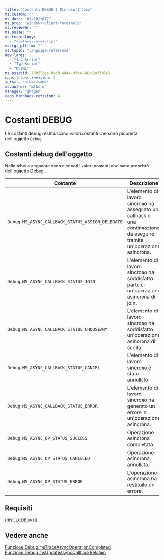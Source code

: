 ```yaml
---
title: "Costanti DEBUG | Microsoft Docs"
ms.custom: ""
ms.date: "01/18/2017"
ms.prod: "windows-client-threshold"
ms.reviewer: ""
ms.suite: ""
ms.technology: 
  - "devlang-javascript"
ms.tgt_pltfrm: ""
ms.topic: "language-reference"
dev_langs: 
  - "JavaScript"
  - "TypeScript"
  - "DHTML"
ms.assetid: 76b572ee-bad0-404e-9fd4-841c9af35642
caps.latest.revision: 4
author: "mikejo5000"
ms.author: "mikejo"
manager: "ghogen"
caps.handback.revision: 4
---
```

# Costanti DEBUG
Le costanti debug restituiscono valori costanti che sono proprietà dell'oggetto `Debug`.  
  
## Costanti debug dell'oggetto  
 Nella tabella seguente sono elencati i valori costanti che sono proprietà dell'[oggetto Debug](../../javascript/reference/debug-object-javascript.md).  
  
|Costante|Descrizione|Valore|  
|--------------|-----------------|------------|  
|`Debug.MS_ASYNC_CALLBACK_STATUS_ASSIGN_DELEGATE`|L'elemento di lavoro sincrono ha assegnato un callback o una continuazione da eseguire tramite un'operazione asincrona.|0|  
|`Debug.MS_ASYNC_CALLBACK_STATUS_JOIN`|L'elemento di lavoro sincrono ha soddisfatto parte di un'operazione asincrona di join.|1|  
|`Debug.MS_ASYNC_CALLBACK_STATUS_CHOOSEANY`|L'elemento di lavoro sincrono ha soddisfatto un'operazione asincrona di scelta.|2|  
|`Debug.MS_ASYNC_CALLBACK_STATUS_CANCEL`|L'elemento di lavoro sincrono è stato annullato.|3|  
|`Debug.MS_ASYNC_CALLBACK_STATUS_ERROR`|L'elemento di lavoro sincrono ha generato un errore in un'operazione asincrona.|4|  
|`Debug.MS_ASYNC_OP_STATUS_SUCCESS`|Operazione asincrona completata.|1|  
|`Debug.MS_ASYNC_OP_STATUS_CANCELED`|Operazione asincrona annullata.|2|  
|`Debug.MS_ASYNC_OP_STATUS_ERROR`|L'operazione asincrona ha restituito un errore.|3|  
  
## Requisiti  
 [!INCLUDE[jsv11](../../javascript/reference/includes/jsv11-md.md)]  
  
## Vedere anche  
 [Funzione Debug.msTraceAsyncOperationCompleted](../../javascript/reference/debug-mstraceasyncoperationcompleted-function.md)   
 [Funzione Debug.msUpdateAsyncCallbackRelation](../../javascript/reference/debug-msupdateasynccallbackrelation-function.md)